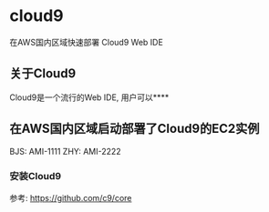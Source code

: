 # cloud9
在AWS国内区域快速部署 Cloud9 Web IDE

## 关于Cloud9

Cloud9是一个流行的Web IDE, 用户可以****


## 在AWS国内区域启动部署了Cloud9的EC2实例

BJS: AMI-1111
ZHY: AMI-2222

### 安装Cloud9

参考: https://github.com/c9/core